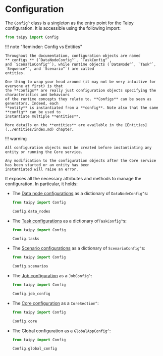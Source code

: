# Configuration

The `Config^` class is a singleton as the entry point for the Taipy configuration. It is accessible
using the following import:

```python linenums="1"
from taipy import Config
```

!!! note "Reminder: Config vs Entities"

    Throughout the documentation, configuration objects are named **_configs_** (`DataNodeConfig^`, `TaskConfig^`,
    and `ScenarioConfig^`), while runtime objects (`DataNode^`, `Task^`, `Sequence^`, and `Scenario^`) are called
    entities.

    One thing to wrap your head around (it may not be very intuitive for everyone at first) is that
    the **configs** are really just configuration objects specifying the characteristics and behaviors
    of the runtime concepts they relate to. **Configs** can be seen as generators. Indeed, each
    **entity** is instantiated from a **config**. Note also that the same **config** can be used to
    instantiate multiple **entities**.

    More details on the **entities** are available in the [Entities](../entities/index.md) chapter.

!!! warning

    All configuration objects must be created before instantiating any entity or running the Core service.

    Any modification to the configuration objects after the Core service has been started or an entity has been
    instantiated will raise an error.

It exposes all the necessary attributes and methods to manage the configuration. In particular, it holds:

- The [Data node configurations](data-node-config.md) as a dictionary of `DataNodeConfig^`s:
    ```python linenums="1"
    from taipy import Config

    Config.data_nodes
    ```
- The [Task configurations](task-config.md) as a dictionary of`TaskConfig^`s:
    ```python linenums="1"
    from taipy import Config

    Config.tasks
    ```
- The [Scenario configurations](scenario-config.md) as a dictionary of `ScenarioConfig^`s:
    ```python linenums="1"
    from taipy import Config

    Config.scenarios
    ```
- The [Job configuration](job-config.md) as a `JobConfig^`:
    ```python linenums="1"
    from taipy import Config

    Config.job_config
    ```
- The [Core configuration](core-config.md) as a `CoreSection^`:
    ```python linenums="1"
    from taipy import Config

    Config.core
    ```
- The Global configuration as a `GlobalAppConfig^`:
    ```python linenums="1"
    from taipy import Config

    Config.global_config
    ```
